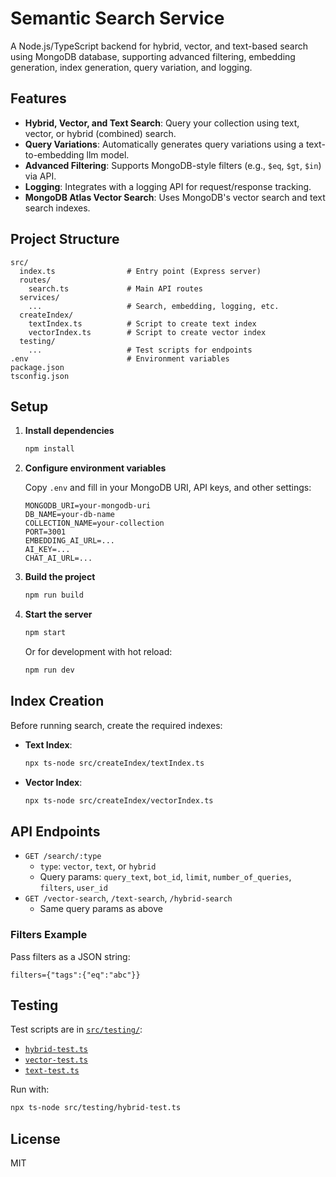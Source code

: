 # Semantic Search Service

A Node.js/TypeScript backend for hybrid, vector, and text-based search using MongoDB database, supporting advanced filtering, embedding generation, index generation, query variation, and logging.

## Features

- **Hybrid, Vector, and Text Search**: Query your collection using text, vector, or hybrid (combined) search.
- **Query Variations**: Automatically generates query variations using a text-to-embedding llm model.
- **Advanced Filtering**: Supports MongoDB-style filters (e.g., `$eq`, `$gt`, `$in`) via API.
- **Logging**: Integrates with a logging API for request/response tracking.
- **MongoDB Atlas Vector Search**: Uses MongoDB's vector search and text search indexes.

## Project Structure

```
src/
  index.ts                # Entry point (Express server)
  routes/
    search.ts             # Main API routes
  services/
    ...                   # Search, embedding, logging, etc.
  createIndex/
    textIndex.ts          # Script to create text index
    vectorIndex.ts        # Script to create vector index
  testing/
    ...                   # Test scripts for endpoints
.env                      # Environment variables
package.json
tsconfig.json
```

## Setup

1. **Install dependencies**
   ```sh
   npm install
   ```

2. **Configure environment variables**

   Copy `.env` and fill in your MongoDB URI, API keys, and other settings:
   ```
   MONGODB_URI=your-mongodb-uri
   DB_NAME=your-db-name
   COLLECTION_NAME=your-collection
   PORT=3001
   EMBEDDING_AI_URL=...
   AI_KEY=...
   CHAT_AI_URL=...
   ```

3. **Build the project**
   ```sh
   npm run build
   ```

4. **Start the server**
   ```sh
   npm start
   ```
   Or for development with hot reload:
   ```sh
   npm run dev
   ```

## Index Creation

Before running search, create the required indexes:

- **Text Index**:
  ```sh
  npx ts-node src/createIndex/textIndex.ts
  ```
- **Vector Index**:
  ```sh
  npx ts-node src/createIndex/vectorIndex.ts
  ```

## API Endpoints

- `GET /search/:type`  
  - `type`: `vector`, `text`, or `hybrid`
  - Query params: `query_text`, `bot_id`, `limit`, `number_of_queries`, `filters`, `user_id`
- `GET /vector-search`, `/text-search`, `/hybrid-search`  
  - Same query params as above

### Filters Example

Pass filters as a JSON string:
```
filters={"tags":{"eq":"abc"}}
```

## Testing

Test scripts are in [`src/testing/`](src/testing/):

- [`hybrid-test.ts`](src/testing/hybrid-test.ts)
- [`vector-test.ts`](src/testing/vector-test.ts)
- [`text-test.ts`](src/testing/text-test.ts)

Run with:
```sh
npx ts-node src/testing/hybrid-test.ts
```

## License

MIT
